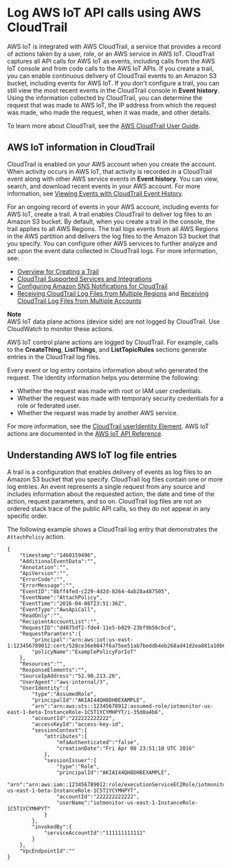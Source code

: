 # Log AWS IoT API calls using AWS CloudTrail<a name="iot-using-cloudtrail"></a>

AWS IoT is integrated with AWS CloudTrail, a service that provides a record of actions taken by a user, role, or an AWS service in AWS IoT\. CloudTrail captures all API calls for AWS IoT as events, including calls from the AWS IoT console and from code calls to the AWS IoT APIs\. If you create a trail, you can enable continuous delivery of CloudTrail events to an Amazon S3 bucket, including events for AWS IoT\. If you don't configure a trail, you can still view the most recent events in the CloudTrail console in **Event history**\. Using the information collected by CloudTrail, you can determine the request that was made to AWS IoT, the IP address from which the request was made, who made the request, when it was made, and other details\.

To learn more about CloudTrail, see the [AWS CloudTrail User Guide](https://docs.aws.amazon.com/awscloudtrail/latest/userguide/)\.

## AWS IoT information in CloudTrail<a name="aws-iot-info-in-cloudtrail"></a>

CloudTrail is enabled on your AWS account when you create the account\. When activity occurs in AWS IoT, that activity is recorded in a CloudTrail event along with other AWS service events in **Event history**\. You can view, search, and download recent events in your AWS account\. For more information, see [Viewing Events with CloudTrail Event History](https://docs.aws.amazon.com/awscloudtrail/latest/userguide/view-cloudtrail-events.html)\. 

For an ongoing record of events in your AWS account, including events for AWS IoT, create a trail\. A trail enables CloudTrail to deliver log files to an Amazon S3 bucket\. By default, when you create a trail in the console, the trail applies to all AWS Regions\. The trail logs events from all AWS Regions in the AWS partition and delivers the log files to the Amazon S3 bucket that you specify\. You can configure other AWS services to further analyze and act upon the event data collected in CloudTrail logs\. For more information, see: 
+  [Overview for Creating a Trail](https://docs.aws.amazon.com/awscloudtrail/latest/userguide/cloudtrail-create-and-update-a-trail.html) 
+  [CloudTrail Supported Services and Integrations](https://docs.aws.amazon.com/awscloudtrail/latest/userguide/cloudtrail-aws-service-specific-topics.html#cloudtrail-aws-service-specific-topics-integrations) 
+  [Configuring Amazon SNS Notifications for CloudTrail](https://docs.aws.amazon.com/awscloudtrail/latest/userguide/getting_notifications_top_level.html) 
+  [Receiving CloudTrail Log Files from Multiple Regions](https://docs.aws.amazon.com/awscloudtrail/latest/userguide/receive-cloudtrail-log-files-from-multiple-regions.html) and [Receiving CloudTrail Log Files from Multiple Accounts](https://docs.aws.amazon.com/awscloudtrail/latest/userguide/cloudtrail-receive-logs-from-multiple-accounts.html) 

**Note**  
AWS IoT data plane actions \(device side\) are not logged by CloudTrail\. Use CloudWatch to monitor these actions\.

AWS IoT control plane actions are logged by CloudTrail\. For example, calls to the **CreateThing**, **ListThings**, and **ListTopicRules** sections generate entries in the CloudTrail log files\.

Every event or log entry contains information about who generated the request\. The identity information helps you determine the following: 
+ Whether the request was made with root or IAM user credentials\.
+ Whether the request was made with temporary security credentials for a role or federated user\.
+ Whether the request was made by another AWS service\.

For more information, see the [CloudTrail userIdentity Element](https://docs.aws.amazon.com/awscloudtrail/latest/userguide/cloudtrail-event-reference-user-identity.html)\. AWS IoT actions are documented in the [AWS IoT API Reference](https://docs.aws.amazon.com/iot/latest/apireference/)\. 

## Understanding AWS IoT log file entries<a name="understanding-aws-iot-entries"></a>

A trail is a configuration that enables delivery of events as log files to an Amazon S3 bucket that you specify\. CloudTrail log files contain one or more log entries\. An event represents a single request from any source and includes information about the requested action, the date and time of the action, request parameters, and so on\. CloudTrail log files are not an ordered stack trace of the public API calls, so they do not appear in any specific order\. 

The following example shows a CloudTrail log entry that demonstrates the `AttachPolicy` action\.

```
{
    "timestamp":"1460159496",
    "AdditionalEventData":"",
    "Annotation":"",
    "ApiVersion":"",
    "ErrorCode":"",
    "ErrorMessage":"",
    "EventID":"8bff4fed-c229-4d2d-8264-4ab28a487505",
    "EventName":"AttachPolicy",
    "EventTime":"2016-04-08T23:51:36Z",
    "EventType":"AwsApiCall",
    "ReadOnly":"",
    "RecipientAccountList":"",
    "RequestID":"d4875df2-fde4-11e5-b829-23bf9b56cbcd",
    "RequestParamters":{
        "principal":"arn:aws:iot:us-east-1:123456789012:cert/528ce36e8047f6a75ee51ab7beddb4eb268ad41d2ea881a10b67e8e76924d894",
        "policyName":"ExamplePolicyForIoT"
    },
    "Resources":"",
    "ResponseElements":"",
    "SourceIpAddress":"52.90.213.26",
    "UserAgent":"aws-internal/3",
    "UserIdentity":{
        "type":"AssumedRole",
        "principalId":"AKIAI44QH8DHBEXAMPLE",
        "arn":"arn:aws:sts::12345678912:assumed-role/iotmonitor-us-east-1-beta-InstanceRole-1C5T1YCYMHPYT/i-35d0a4b6",
        "accountId":"222222222222",
        "accessKeyId":"access-key-id",
        "sessionContext":{
            "attributes":{
                "mfaAuthenticated":"false",
                "creationDate":"Fri Apr 08 23:51:10 UTC 2016"
            },
            "sessionIssuer":{
                "type":"Role",
                "principalId":"AKIAI44QH8DHBEXAMPLE",
                "arn":"arn:aws:iam::123456789012:role/executionServiceEC2Role/iotmonitor-us-east-1-beta-InstanceRole-1C5T1YCYMHPYT",
                "accountId":"222222222222",
                "userName":"iotmonitor-us-east-1-InstanceRole-1C5T1YCYMHPYT"
            }
        },
        "invokedBy":{
            "serviceAccountId":"111111111111"
        }
    },
    "VpcEndpointId":""
}
```